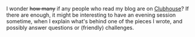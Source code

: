 I wonder <s>how many</s> if any people who read my blog are on <a href="https://www.joinclubhouse.com/">Clubhouse</a>? If there are enough, it might be interesting to have an evening session sometime, when I explain what's behind one of the pieces I wrote, and possibly answer questions or (friendly) challenges. 
